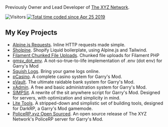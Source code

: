 Previously Owner and Lead Developer of [The XYZ Network](https://thexyznetwork.xyz).

<img alt="Visitors" src="https://visitor-badge.laobi.icu/badge?page_id=owainjones74"/>
<a href="https://wakatime.com/@59a05c20-3c4f-4499-8c42-0201d9256814"><img src="https://wakatime.com/badge/user/59a05c20-3c4f-4499-8c42-0201d9256814.svg" alt="Total time coded since Apr 25 2019" /></a>

## My Key Projects
- [Alpine.js Requests](https://github.com/0wain/alpinejs-requests). Inline HTTP requests made simple.
- [Sholpine](https://github.com/0wain/sholpine). Shopify Liquid boilerplate, using Alpine.js and Tailwind.
- [Filament Chunked File Uploads](https://github.com/0wain/filament-chunked-file-uploads). Chunked file uploads for Filament PHP
- [gmsv_dot_env](https://github.com/0wain/gmsv_dot_env). A not-so-true-to-life implementation of .env (dot env) for Garry's Mod
- [Squish Logs](https://squish.wtf/). Bring your game logs online.
- [pCasino](https://www.gmodstore.com/market/view/pcasino-the-perfect-casino-addon-roulette-blackjack-slots-prize-wheel). A complete casino system for Garry's Mod.
- [pVault](https://www.gmodstore.com/market/view/pvault-the-perfect-bank-raid-heist-addon-masks). The ultimate raidable bank system for Garry's Mod.
- [xAdmin](https://github.com/TheXYZNetwork/xAdmin). A free and basic administration system for Garry's Mod.
- [SIMPSit](https://github.com/TheXYZNetwork/SIMPSit). A rewrite of the sit anywhere script for Garry's Mod. Designed for servers, with optimization and simplicity in mind. 
- [Lite Tools](https://github.com/TheXYZNetwork/lite-tools). A stripped-down and simplistic set of building tools, designed for DarkRP, a Garry's Mod gamemode.
- [PoliceRP.xyz Open Sourced](https://github.com/TheXYZNetwork/PoliceRP-OpenSource). An open source release of The XYZ Network's PoliceRP server for Garry's Mod. 
